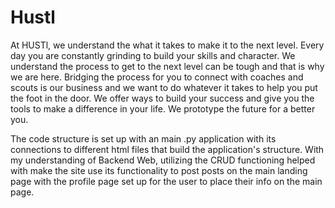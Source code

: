 # Hustl

At HUSTl, we understand the what it takes to make it to the next level. Every day you are constantly grinding to build your skills and character. We understand the process to get to the next level can be tough and that is why we are here. Bridging the process for you to connect with coaches and scouts is our business and we want to do whatever it takes to help you put the foot in the door. We offer ways to build your success and give you the tools to make a difference in your life. We prototype the future for a better you.

The code structure is set up with an main .py application with its connections to different html files that build the application's structure. With my understanding of Backend Web, utilizing the CRUD functioning helped with make the site use its functionality to post posts on the main landing page with the profile page set up for the user to place their info on the main page.